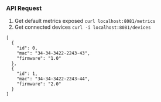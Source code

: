 ### API Request

1. Get default  metrics exposed `curl localhost:8081/metrics`
2. Get connected devices `curl -i localhost:8081/devices`
```
[
  {
    "id": 0,
    "mac": "34-34-3422-2243-43",
    "firmware": "1.0"
  },
  {
    "id": 1,
    "mac": "34-34-3422-2243-44",
    "firmware": "2.0"
  }
]
```